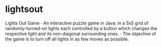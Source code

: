 # lightsout
Lights Out Game
·	An interactive puzzle game in Java: in a 5x5 grid of randomly-turned-on lights each controlled by a button which changes the respective light and its non-diagonal surrounding ones. 
·	The objective of the game is to turn off all lights in as few moves as possible.
